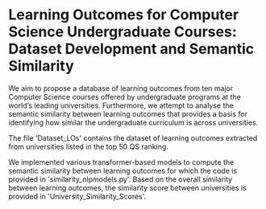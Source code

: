 # Learning Outcomes for Computer Science Undergraduate Courses: Dataset Development and Semantic Similarity
 
We aim to propose a database of learning outcomes from ten major Computer Science courses offered
by undergraduate programs at the world’s leading universities. Furthermore, we attempt to analyse the semantic similarity between learning outcomes that provides a basis for identifying how similar the undergraduate curriculum is across universities. 

The file 'Dataset_LOs' contains the dataset of learning outcomes extracted from universities listed in the top 50 QS ranking. 

We implemented various transformer-based models to compute the semantic similarity between learning outcomes for which the code is provided in 'similarity_nlpmodels.py'. 
Based on the overall similarity between learning outcomes, the similarity score between universities is provided in 'University_Similarity_Scores'.
